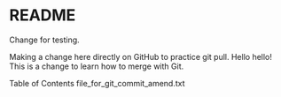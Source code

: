 # README #
Change for testing.

Making a change here directly on GitHub to practice git pull.
Hello hello! This is a change to learn how to merge with Git.

Table of Contents
file_for_git_commit_amend.txt

